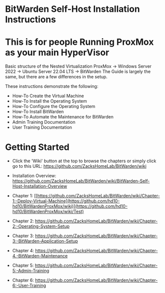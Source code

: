 # BitWarden Self-Host Installation Instructions

# This is for people Running ProxMox as your main HyperVisor
Basic structure of the Nested Virtualization
ProxMox -> Windows Server 2022 -> Ubuntu Server 22.04 LTS -> BitWarden
The Guide is largely the same, but there are a few differences in the setup.

These instructions demonstrate the following:
* How-To Create the Virtual Machine
* How-To Install the Operating System
* How-To Configure the Operating System
* How-To Install BitWarden
* How-To Automate the Maintenance for BitWarden
* Admin Training Documentation
* User Training Documentation

# Getting Started
* Click the 'Wiki' button at the top to browse the chapters or simply click go to this URL: https://github.com/ZacksHomeLab/BitWarden/wiki

* Installation Overview: https://github.com/ZacksHomeLab/BitWarden/wiki/BitWarden-Self-Host-Installation-Overview
* Chapter 1: [[https://github.com/ZacksHomeLab/BitWarden/wiki/Chapter-1:-Deploy-Virtual-Machine](https://github.com/hd10-hd10/BitWardenProxMox/wiki)](https://github.com/hd10-hd10/BitWardenProxMox/wiki/Test)
* Chapter 2: https://github.com/ZacksHomeLab/BitWarden/wiki/Chapter-2:-Operating-System-Setup
* Chapter 3: https://github.com/ZacksHomeLab/BitWarden/wiki/Chapter-3:-BitWarden-Application-Setup
* Chapter 4: https://github.com/ZacksHomeLab/BitWarden/wiki/Chapter-4.-BitWarden-Maintenance
* Chapter 5: https://github.com/ZacksHomeLab/BitWarden/wiki/Chapter-5:-Admin-Training
* Chapter 6: https://github.com/ZacksHomeLab/BitWarden/wiki/Chapter-6:-User-Training
